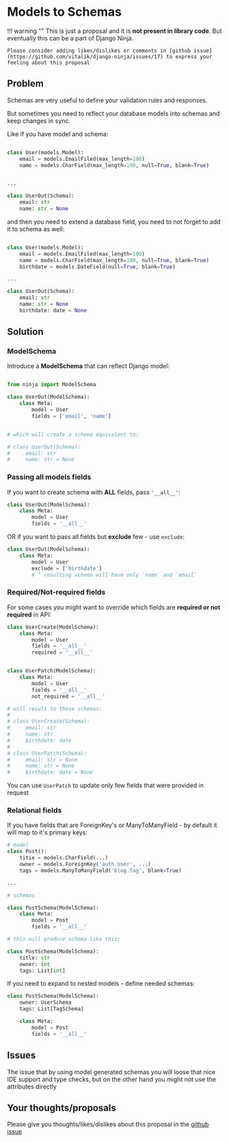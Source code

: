 # Models to Schemas

!!! warning ""
    This is just a proposal and it is **not present in library code**. But eventually this can be a part of Django Ninja.

    Please consider adding likes/dislikes or comments in [github issue](https://github.com/vitalik/django-ninja/issues/17) to express your feeling about this proposal


## Problem

Schemas are very useful to define your validation rules and responses.

But sometimes you need to reflect your database models into schemas and keep changes in sync.

Like if you have model and schema:

```Python

class User(models.Model):
    email = models.EmailFiled(max_length=100)
    name = models.CharField(max_length=100, null=True, blank=True)


...

class UserOut(Schema):
    email: str
    name: str = None
```

and then you need to extend a database field, you need to not forget to add it to schema as well:

```Python hl_lines="4 11"

class User(models.Model):
    email = models.EmailFiled(max_length=100)
    name = models.CharField(max_length=100, null=True, blank=True)
    birthdate = models.DateField(null=True, blank=True)

...

class UserOut(Schema):
    email: str
    name: str = None
    birthdate: date = None

```



## Solution


### ModelSchema

Introduce a **ModelSchema** that can reflect Django model:


```Python

from ninja import ModelSchema

class UserOut(ModelSchema):
    class Meta:
        model = User
        fields = ['email', 'name']


# which will create a schema equivalent to:

# class UserOut(Schema):
#     email: str
#     name: str = None
```

### Passing all models fields

If you want to create schema with **ALL** fields, pass `'__all__'`:

```Python hl_lines="4"
class UserOut(ModelSchema):
    class Meta:
        model = User
        fields = '__all__'
```

OR if you want to pass all fields but **exclude** few - use `exclude`:

```Python hl_lines="4"
class UserOut(ModelSchema):
    class Meta:
        model = User
        exclude = ['birthdate'] 
        # ^ resulting schema will have only `name` and `email`
```


### Required/Not-required fields

For some cases you might want to override which fields are **required or not required** in API:

```Python
class UserCreate(ModelSchema):
    class Meta:
        model = User
        fields = '__all__'
        required = '__all__'


class UserPatch(ModelSchema):
    class Meta:
        model = User
        fields = '__all__'
        not_required = '__all__'

# will result to these schemas:
#
# class UserCreate(Schema):
#     email: str
#     name: str
#     birthdate: date
# 
# class UserPatch(Schema):
#     email: str = None
#     name: str = None
#     birthdate: date = None

```

You can use `UserPatch` to update only few fields that were provided in request


### Relational fields

If you have fields that are ForeignKey's or ManyToManyField - by default it will map to it's primary keys:

```Python hl_lines="4 5 14 20 21"
# model 
class Post():
    titie = models.CharField(...)
    owner = models.ForeignKey('auth.User', ...)
    tags = models.ManyToManyField('blog.Tag', blank=True)

...

# schemas

class PostSchema(ModelSchema):
    class Meta:
        model = Post
        fields = '__all__'

# this will produce schema like this:

class PostSchema(ModelSchema):
    title: str
    owner: int
    tags: List[int]

```

If you need to expand to nested models - define needed schemas:

```Python hl_lines="2 3"
class PostSchema(ModelSchema):
    owner: UserSchema
    tags: List[TagSchema]

    class Meta:
        model = Post
        fields = '__all__'
```


## Issues

The issue that by using model generated schemas you will loose that nice IDE support and type checks, but on the other hand you might not use the attributes directly


## Your thoughts/proposals

Please give you thoughts/likes/dislikes about this proposal in the [github issue](https://github.com/vitalik/django-ninja/issues/17)


